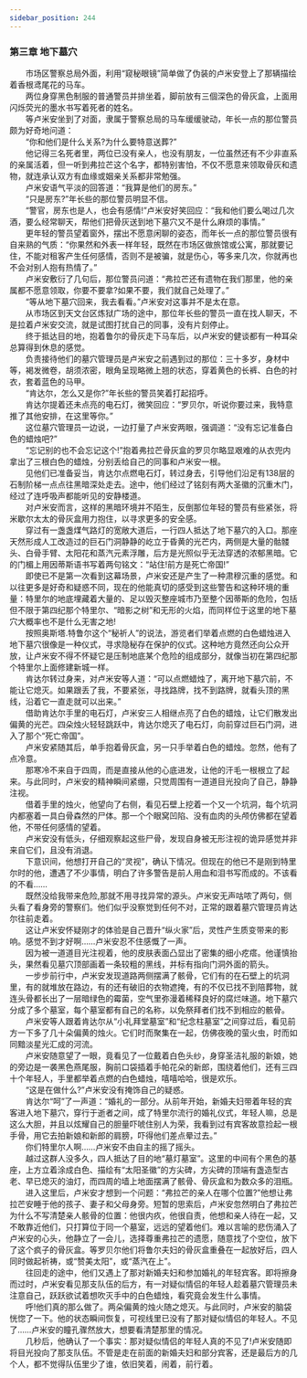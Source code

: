 ```yaml
---
sidebar_position: 244
---
```

### 第三章  地下墓穴  


　　市场区警察总局外面，利用“窥秘眼镜”简单做了伪装的卢米安登上了那辆描绘着香根鸢尾花的马车。  
　　两位身穿黑色制服的普通警员并排坐着，脚前放有三個深色的骨灰盒，上面用闪烁荧光的墨水书写着死者的姓名。  
　　等卢米安坐到了对面，隶属于警察总局的马车缓缓驶动，年长一点的那位警员颇为好奇地问道：  
　　“你和他们是什么关系?为什么要特意送葬?”  
　　他记得三名死者里，两位已没有亲人，也没有朋友，一位虽然还有不少非直系的亲属活着，但一听到弗拉芒这个名字，都特别害怕，不仅不愿意来领取骨灰和遗物，就连承认双方有血缘或姻亲关系都非常勉强。  
　　卢米安语气平淡的回答道：“我算是他们的房东。”  
　　“只是房东?”年长些的那位警员明显不信。  
　　“警官，房东也是人，也会有感情!”卢米安好笑回应：“我和他们要么喝过几次酒，要么经常聊天，帮他们把骨灰送到地下墓穴又不是什么麻烦的事情。”  
　　更年轻的警员望着窗外，摆出不愿意闲聊的姿态，而年长一点的那位警员很有自来熟的气质：“你果然和外表一样年轻，既然在市场区做旅馆或公寓，那就要记住，不能对租客产生任何感情，否则不是被骗，就是伤心，等多来几次，你就再也不会对别人抱有热情了。”  
　　卢米安敷衍了几句后，那位警员问道：“弗拉芒还有遗物在我们那里，他的亲属都不愿意领取，你要不要拿?如果不要，我们就自己处理了。”  
　　“等从地下墓穴回来，我去看看。”卢米安对这事并不是太在意。  
　　从市场区到天文台区炼狱广场的途中，那位年长些的警员一直在找人聊天，不是拉着卢米安交流，就是试图打扰自己的同事，没有片刻停止。  
　　终于抵达目的地，抱着鲁尔的骨灰走下马车后，以卢米安的健谈都有一种耳朵总算得到休息的感觉。  
　　负责接待他们的墓穴管理员是卢米安之前遇到过的那位：三十多岁，身材中等，褐发微卷，胡须浓密，眼角呈现略微上翘的状态，穿着黄色的长裤、白色的衬衣，套着蓝色的马甲。  
　　“肯达尔，怎么又是你?”年长些的警员笑着打起招呼。  
　　肯达尔提着还未点亮的电石灯，微笑回应：“罗贝尔，听说你要过来，我特意推了其他安排，在这里等你。”  
　　这位墓穴管理员一边说，一边打量了卢米安两眼，强调道：“没有忘记准备白色的蜡烛吧?”  
　　“忘记别的也不会忘记这个!”抱着弗拉芒骨灰盒的罗贝尔略显艰难的从衣兜内拿出了三根白色的蜡烛，分别丢给自己的同事和卢米安一根。  
　　见他们已准备妥当，肯达尔点燃电石灯，转过身去，引导他们沿足有138层的石制阶梯一点点往黑暗深处走去。途中，他们经过了铭刻有两大圣徽的沉重木门，经过了连呼吸声都能听见的安静楼道。  
　　对卢米安而言，这样的黑暗环境并不陌生，反倒那位年轻的警员有些紧张，将米歇尔太太的骨灰盒用力抱住，以寻求更多的安全感。  
　　穿过有一盏盏煤气路灯的宽敞大道后，一行四人抵达了地下墓穴的入口。那座天然形成人工改造过的巨石门洞静静的屹立于昏黄的光芒内，两侧是大量的骷髅头、白骨手臂、太阳花和蒸汽元素浮雕，后方是光照似乎无法穿透的浓郁黑暗。它的门楣上用因蒂斯语书写着两句铭文：“站住!前方是死亡帝国!”  
　　即使已不是第一次看到这幕场景，卢米安还是产生了一种肃穆沉重的感觉。和以往更多是好奇和疑惑不同，现在的他能真切的感受到这些警告和这种环境的重量：特里尔的地底埋藏着大量的、足以毁灭整座城市乃至整个因蒂斯的危险，包括但不限于第四纪那个特里尔、“暗影之树”和无形的火焰，而同样位于这里的地下墓穴大概率也不是什么无害之地!  
　　按照奥斯塔.特鲁尔这个“秘祈人”的说法，游览者们举着点燃的白色蜡烛进入地下墓穴很像是一种仪式，寻求隐秘存在保护的仪式。这种地方竟然还向公众开放，让卢米安不得不怀疑它是压制地底某个危险的组成部分，就像当初在第四纪那个特里尔上面修建新城一样。  
　　肯达尔转过身来，对卢米安等人道：“可以点燃蜡烛了，离开地下墓穴前，不能让它熄灭。如果跟丢了我，不要紧张，寻找路牌，找不到路牌，就看头顶的黑线，沿着它一直走就可以出来。”  
　　借助肯达尔手里的电石灯，卢米安三人相继点亮了白色的蜡烛，让它们散发出偏黄的光芒。四朵烛火轻轻跳跃中，肯达尔熄灭了电石灯，向前穿过巨石门洞，进入了那个“死亡帝国”。  
　　卢米安紧随其后，单手抱着骨灰盒，另一只手举着白色的蜡烛。忽然，他有了点冷意。  
　　那寒冷不来自于四周，而是直接从他的心底进发，让他的汗毛一根根立了起来。与此同时，卢米安的精神瞬间紧绷，只觉周围有一道道目光投向了自己，静静注视。  
　　借着手里的烛火，他望向了右侧，看见石壁上挖着一个又一个坑洞，每个坑洞内都塞着一具白骨森然的尸体。那一个个眼窝凹陷、没有血肉的头颅仿佛都在望着他，不带任何感情的望着。  
　　卢米安没有低头，仔细观察起这些尸骨，发现自身被无形注视的诡异感觉并非来自它们，且没有消退。  
　　下意识间，他想打开自己的“灵视”，确认下情况。但现在的他已不是刚到特里尔时的他，遭遇了不少事情，明白了许多警告是前人用血和泪书写而成的。不该看的不看……  
　　既然没给我带来危险,那就不用寻找异常的源头。卢米安无声咕哝了两句，侧头看了看身旁的警察们。他们似乎没察觉到任何不对，正常的跟着墓穴管理员肯达尔往前走着。  
　　这让卢米安怀疑刚才的体验是自己晋升“纵火家”后，灵性产生质变带来的影响。感觉不到才好啊……卢米安忍不住感慨了一声。  
　　因为被一道道目光注视着，他的皮肤表面凸显出了密集的细小疙瘩。他谨慎抬头，果然看见墓穴顶部画着一条较粗的黑线，并标有指向门洞外面的箭头。  
　　一步步前行中，卢米安发现道路两侧摆满了骸骨，它们有的在石壁上的坑洞里，有的就堆放在路边，有的还有破旧的衣物遮掩，有的不仅已找不到陪葬物，就连头骨都长出了一层暗绿色的霉菌，空气里弥漫着稀释良好的腐烂味道。地下墓穴分成了多个墓室，每个墓室都有自己的名称，以免祭拜者们找不到相应的骸骨。  
　　卢米安等人跟着肯达尔从“小礼拜堂墓室”和“纪念柱墓室”之间穿过后，看见前方一下多了几十朵偏黄的烛火。它们时而聚集在一起，仿佛夜晚的萤火虫，时而如同黯淡星光汇成的河流。  
　　卢米安随意望了一眼，竟看见了一位戴着白色头纱，身穿圣洁礼服的新娘，她的旁边是一袭黑色燕尾服，胸前口袋插着手帕花朵的新郎，围绕着他们，还有三四十个年轻人，手里都举着点燃的白色蜡烛，嘻嘻哈哈，很是欢乐。  
　　“这是在做什么?”卢米安没有掩饰自己的疑惑。  
　　肯达尔“呵”了一声道：“婚礼的一部分。从前年开始，新婚夫妇带着年轻的宾客进入地下墓穴，穿行于逝者之间，成了特里尔流行的婚礼仪式，年轻人嘛，总是这么大胆，并且以炫耀自己的胆量吓唬住别人为荣，我看到过有宾客故意捡起一根手骨，用它去拍新娘和新郎的肩膀，吓得他们差点晕过去。”  
　　你们特里尔人啊……卢米安不由自主的摇了摇头。  
　　越过这群人没多久，四人抵达了目的地“墓灯墓室”。这里的中间有个黑色的基座，上方立着涂成白色、描绘有“太阳圣徽”的方尖碑，方尖碑的顶端有盏造型古老、早已熄灭的油灯，而四周的墙上地面摆满了骸骨、骨灰盒和为数众多的泪瓶。  
　　进入这里后，卢米安才想到一个问题：“弗拉芒的亲人在哪个位置?”他想让弗拉芒安睡于他的孩子、妻子和父母身旁。短暂的思索后，卢米安忽然明白了弗拉芒为什么不写清楚亲人骸骨的位置：他很内疚，他很自责，他想和亲人待在一起，又不敢靠近他们，只打算位于同一个墓室，远远的望着他们。难以言喻的悲伤涌入了卢米安的心头，他静立了一会儿，选择尊重弗拉芒的遗愿，随意找了个空位，放下了这个疯子的骨灰盒。等罗贝尔他们将鲁尔夫妇的骨灰盒重叠在一起放好后，四人同时做起祈祷，或“赞美太阳”，或“蒸汽在上”。  
　　往回走的途中，他们又遇上了那对新婚夫妇和参加婚礼的年轻宾客。即将擦身而过时，卢米安看见那支队伍的后方，有一对疑似情侣的年轻人趁着墓穴管理员未注意自己，跃跃欲试着想吹灭手中的白色蜡烛，看究竟会发生什么事情。  
　　呼!他们真的那么做了。两朵偏黄的烛火随之熄灭。与此同时，卢米安的脑袋恍惚了一下。他的状态瞬间恢复，可视线里已没有了那对疑似情侣的年轻人。不见了……卢米安的瞳孔骤然放大，想要看清楚那里的情况。  
　　几秒后，他确认了一个事实：那对疑似情侣的年轻人真的不见了!卢米安随即将目光投向了那支队伍。不管是走在前面的新婚夫妇和部分宾客，还是最后方的几个人，都不觉得队伍里少了谁，依旧笑着，闹着，前行着。  

